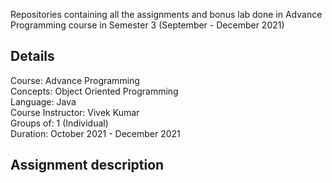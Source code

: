 Repositories containing all the assignments and bonus lab done in Advance Programming course in Semester 3 (September - December 2021)

<h2> Details </h2>
Course: Advance Programming <br>
Concepts: Object Oriented Programming <br>
Language: Java <br>
Course Instructor: Vivek Kumar <br>
Groups of: 1 (Individual) <br>
Duration: October 2021 - December 2021 <br>

<h2> Assignment description </h2>
